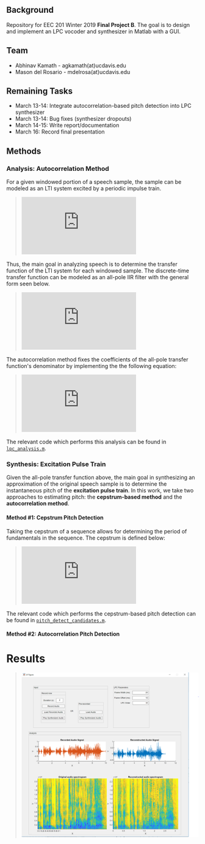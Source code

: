 <!--# eec201_final_project-->
## Background
Repository for EEC 201 Winter 2019 **Final Project B**. The goal is to design and implement an LPC vocoder and synthesizer in Matlab with a GUI.
## Team
  - Abhinav Kamath - agkamath(at)ucdavis.edu
  - Mason del Rosario - mdelrosa(at)ucdavis.edu

## Remaining Tasks
- March 13-14: Integrate autocorrelation-based pitch detection into LPC synthesizer
- March 13-14: Bug fixes (synthesizer dropouts)
- March 14-15: Write report/documentation
- March 16: Record final presentation

## Methods

### Analysis: Autocorrelation Method

For a given windowed portion of a speech sample, the sample can be modeled as an LTI system excited by a periodic impulse train. 
> ![sample_eq](https://latex.codecogs.com/gif.latex?y%5Bn%5D%26%3De%5Bn%5D%5Ccircledast%20a_k%5Bn%5D "Decomposition of audio sample portion, y[n], into excitation pulse train, e[n], and LTI system, a_k[n].")

Thus, the main goal in analyzing speech is to determine the transfer function of the LTI system for each windowed sample. The discrete-time transfer function can be modeled as an all-pole IIR filter with the general form seen below.

> ![all_pole](https://latex.codecogs.com/gif.latex?A_k%28z%29%3D%5Cfrac%7B1%7D%7Ba_nz%5En&plus;a_%7Bn-1%7Dz%5E%7Bn-1%7D&plus;%5Cdots&plus;a_1z&plus;a_0%7D "All-pole transfer function used to characterize human speech samples.")

The autocorrelation method fixes the coefficients of the all-pole transfer function's denominator by implementing the the following equation:

> ![autocor_analysis](https://latex.codecogs.com/gif.latex?%5Cbegin%7Balign*%7D%20%5Cmathbf%7Br%7D%28j%29%26%3D%5Csum_%7Bk%3D1%7D%5E%7Bn%7D%5Cmathbf%7Br%7D%28j-k%29a_k%5C%5C%20R%5Cmathbf%7Ba%7D%26%3D%5Cmathbf%7Br%7D%5C%5C%20%5Cmathbf%7Ba%7D%26%3DR%5E%7B-1%7D%5Cmathbf%7Br%7D%20%5Cend%7Balign*%7D "Summary of autocorrelation method of finding coefficients, a_k, for the all-pole transfer function.")

The relevant code which performs this analysis can be found in [`lpc_analysis.m`](https://github.com/mdelrosa/eec201_final_project/blob/master/lpc_analysis.m).

### Synthesis: Excitation Pulse Train

Given the all-pole transfer function above, the main goal in synthesizing an approximation of the original speech sample is to determine the instantaneous pitch of the **excitation pulse train**. In this work, we take two approaches to estimating  pitch: the **cepstrum-based method** and the **autocorrelation method**.

#### Method #1: Cepstrum Pitch Detection

Taking the cepstrum of a sequence allows for determining the period of fundamentals in the sequence. The cepstrum is defined below:

> ![all_pole](https://latex.codecogs.com/gif.latex?%5Ctilde%7Bx%7D%5Bn%5D%3D%5Ctext%7BIFFT%7D%5Cleft%5C%7B%5Clog%7B%5Cleft%28%5Ctext%7BFFT%7D%5Cleft%5C%7Bx%5Bn%5D%5Cright%5C%7D%5Cright%29%7D%5Cright%5C%7D "All-pole transfer function used to characterize human speech samples.")

The relevant code which performs the cepstrum-based pitch detection can be found in [`pitch_detect_candidates.m`](https://github.com/mdelrosa/eec201_final_project/blob/master/pitch_detect_candidates.m).

#### Method #2: Autocorrelation Pitch Detection

# Results
>![Image of the LPC Synthesizer GUI.](https://github.com/mdelrosa/eec201_final_project/blob/master/images/gui.PNG)

<!--For generating inline latex: https://www.codecogs.com/latex/eqneditor.php-->
<!--For checking markdown files: https://dillinger.io/-->

